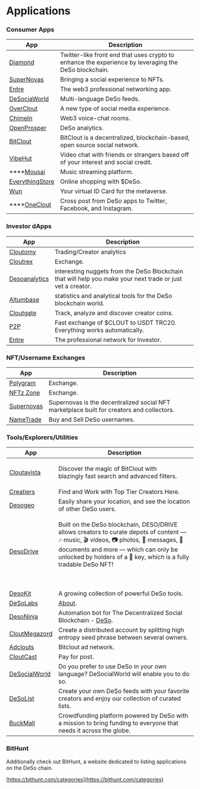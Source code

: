 # Applications

### Consumer Apps

| App                                               | Description                                                                                          |
| ------------------------------------------------- | ---------------------------------------------------------------------------------------------------- |
| [Diamond](https://diamondapp.com)                 | Twitter-like front end that uses crypto to enhance the experience by leveraging the DeSo blockchain. |
| [SuperNovas](ttps://supernovas.app)               | Bringing a social experience to NFTs.                                                                |
| [Entre](https://joinentre.com)                    | The web3 professional networking app.                                                                |
| [DeSociaWorld](https://desocialworld.com)         | Multi-language DeSo feeds.                                                                           |
| [OverClout](https://overclout.com)                | A new type of social media experience.                                                               |
| [ChimeIn](https://www.chime-in.io)                | Web3 voice-chat rooms.                                                                               |
| [OpenProsper](https://www.openprosper.com)        | DeSo analytics.                                                                                      |
| [BitClout](https://bitclout.com)                  | BitClout is a decentralized, blockchain-based, open source social network.                           |
| [VibeHut](https://vibehut.io)                     | Video chat with friends or strangers based off of your interest and social credit.                   |
| ****[Mousai](https://mousai.stream)               | Music streaming platform.                                                                            |
| [EverythingStore](https://www.everythingstore.io) | Online shopping with $DeSo.                                                                          |
| [Wun](https://wun.vc)                             | Your virtual ID Card for the metaverse.                                                              |
| ****[OneClout](https://oneclout.net)              | Cross post from DeSo apps to Twitter, Facebook, and Instagram.                                       |

### Investor dApps

| App                                                  | Description                                                                                                 |
| ---------------------------------------------------- | ----------------------------------------------------------------------------------------------------------- |
| [Cloutomy](https://cloutomy.com)                     | Trading/Creator analytics                                                                                   |
| [Cloutrex](https://cloutrex.com/bitcoin/)            | Exchange.                                                                                                   |
| [Desoanalytics](https://gemstori.com/@desoanalytics) | interesting nuggets from the DeSo Blockchain that will help you make your next trade or just vet a creator. |
| [Altumbase](https://altumbase.com/about)             | statistics and analytical tools for the DeSo blockchain world.                                              |
| [Cloutgate](https://cloutgate.com)                   | Track, analyze and discover creator coins.                                                                  |
| [P2P](https://bitcloutp2p.com)                       | Fast exchange of $CLOUT to USDT TRC20. Everything works automatically.                                      |
| [Entre](https://joinentre.com)                       | The professional network for Investor.                                                                      |

### NFT/Username Exchanges

| App                                          | Description                                                                               |
| -------------------------------------------- | ----------------------------------------------------------------------------------------- |
| [Polygram](https://polygram.cc)              | Exchange.                                                                                 |
| [NFTz Zone](https://nftz.zone)               | Exchange.                                                                                 |
| [Supernovas](https://supernovas.app)         | Supernovas is the decentralized social NFT marketplace built for creators and collectors. |
| [NameTrade](https://name-trade.com/password) | Buy and Sell DeSo usernames.                                                              |

### Tools/Explorers/Utilities

| App                                                     | Description                                                                                                                                                                                                                                                          |
| ------------------------------------------------------- | -------------------------------------------------------------------------------------------------------------------------------------------------------------------------------------------------------------------------------------------------------------------- |
| [Cloutavista](https://cloutavista.com)                  | <p>Discover the magic of BitClout with<br>blazingly fast search and advanced filters.</p>                                                                                                                                                                            |
| [Creatiers](https://creatiers.co)                       | Find and Work with Top Tier Creators Here.                                                                                                                                                                                                                           |
| [Desogeo](https://desogeo.com)                          | Easily share your location, and see the location of other DeSo users.                                                                                                                                                                                                |
| [DesoDrive](https://www.desodrive.com)                  | <p>Built on the DeSo blockchain, DESO/DRIVE allows creators to curate depots of content — 🎶 music, 🎬 videos, 📷 photos, 📰 messages, 📃 documents and more — which can only be unlocked by holders of a 🔑 key, which is a fully tradable DeSo NFT!</p><p><br></p> |
| [DesoKit](https://desokit.com)                          | A growing collection of powerful DeSo tools.                                                                                                                                                                                                                         |
| [DeSoLabs](https://desolabs.org)                        | [About](https://desolabs.org/about/).                                                                                                                                                                                                                                |
| [DesoNinja](https://deso.ninja)                         | Automation bot for The Decentralized Social Blockchain - [DeSo](https://deso.org).                                                                                                                                                                                   |
| [CloutMegazord](https://cloutmegazord.com/landing/home) | Create a distributed account by splitting high entropy seed phrase between several owners.                                                                                                                                                                           |
| [Adclouts](https://adclouts.com)                        | Bitclout ad network.                                                                                                                                                                                                                                                 |
| [CloutCast](https://cloutcast.io)                       | Pay for post.                                                                                                                                                                                                                                                        |
| [DeSocialWorld](https://desocialworld.com)              | Do you prefer to use DeSo in your own language? DeSocialWorld will enable you to do so.                                                                                                                                                                              |
| [DeSoList](https://desolists.com)                       | Create your own DeSo feeds with your favorite creators and enjoy our collection of curated lists.                                                                                                                                                                    |
| [BuckMall](https://buckmall.cc)                         | Crowdfunding platform powered by DeSo with a mission to bring funding to everyone that needs it across the globe.                                                                                                                                                    |

### BitHunt

Additionally check out BitHunt, a website dedicated to listing applications on the DeSo chain.

[https://bithunt.com/categories](https://bithunt.com/categories)
